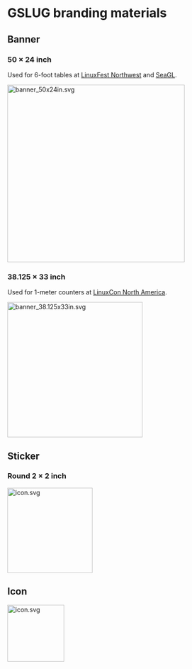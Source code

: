 # GSLUG branding materials

## Banner

### 50 × 24 inch

Used for 6-foot tables at [LinuxFest Northwest][] and [SeaGL][].

[<img alt='banner_50x24in.svg' src='https://cdn.rawgit.com/gslug/branding/32673a4838e616ffc3de12a215f1d6096e5e55e9/banner_50x24in.svg' width='400'>](banner_50x24in.svg)

### 38.125 × 33 inch

Used for 1-meter counters at [LinuxCon North America][].

[<img alt='banner_38.125x33in.svg' src='https://cdn.rawgit.com/gslug/branding/a2017907c3a585d301db900ebfa1445eba553631/banner_38.125x33in.svg' width='305'>](banner_38.125x33in.svg)

## Sticker

### Round 2 × 2 inch

[<img alt='icon.svg' src='https://cdn.rawgit.com/gslug/branding/ef9210024d9a59a2f8cba13de7e206199517d2ed/sticker_round_2x2in.svg' height='192'>](sticker_round_2x2in.svg)

## Icon

[<img alt='icon.svg' src='https://cdn.rawgit.com/gslug/branding/a2017907c3a585d301db900ebfa1445eba553631/icon.svg' height='128'>](icon.svg)


  [LinuxCon North America]: http://events.linuxfoundation.org/events/linuxcon-north-america
  [LinuxFest Northwest]: http://linuxfestnorthwest.org/
  [SeaGL]: http://seagl.org/
